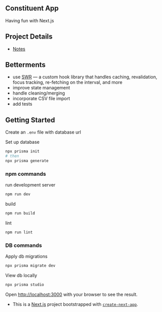 ## Constituent App

Having fun with Next.js

## Project Details
- [Notes](https://docs.google.com/document/d/1eezHGG-Sf3d1bdJkT4-P-4tgo1XEsHTkYdsD4YRConw/edit?usp=sharing)


## Betterments
- use [SWR](https://swr.vercel.app/) — a custom hook library that handles caching, revalidation, focus tracking, re-fetching on the interval, and more
- improve state management
- handle cleaning/merging
- incorporate CSV file import
- add tests

## Getting Started

Create an `.env` file with database url

Set up database 
```bash
npx prisma init
# then
npx prisma generate
```


### npm commands
run development server
```bash
npm run dev
```

build
```bash
npm run build
```
lint
```bash
npm run lint
```


### DB commands

Apply db migrations
```bash
npx prisma migrate dev
```
View db locally
```bash
npx prisma studio
```

Open [http://localhost:3000](http://localhost:3000) with your browser to see the result.


* This is a [Next.js](https://nextjs.org/) project bootstrapped with [`create-next-app`](https://github.com/vercel/next.js/tree/canary/packages/create-next-app).



